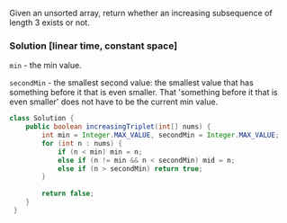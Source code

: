 Given an unsorted array, return whether an increasing subsequence of length 3 exists or not.

### Solution [linear time, constant space]

`min` - the min value.

`secondMin` - the smallest second value: the smallest value that has something before it that is even smaller. That 'something before it that is even smaller' does not have to be the current min value.


```java
class Solution {
    public boolean increasingTriplet(int[] nums) {
        int min = Integer.MAX_VALUE, secondMin = Integer.MAX_VALUE;
        for (int n : nums) {
            if (n < min) min = n;
            else if (n != min && n < secondMin) mid = n;            
            else if (n > secondMin) return true;
        }
        
        return false;
    }
 }
 ```
